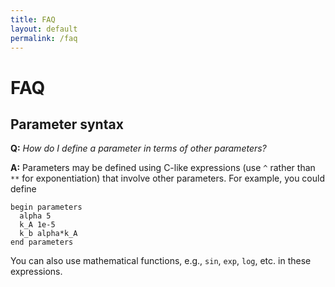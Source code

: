 ```yaml
---
title: FAQ
layout: default
permalink: /faq
---
```


# FAQ

## Parameter syntax

**Q:** *How do I define a parameter in terms of other parameters?*

**A:** Parameters may be defined using C-like expressions (use `^` rather than `**` for exponentiation) that involve other parameters. For example, you could define 
```
begin parameters
  alpha 5
  k_A 1e-5
  k_b alpha*k_A
end parameters
```
You can also use mathematical functions, e.g., `sin`, `exp`, `log`, etc. in these expressions. 
<!-- TODO: Reference to full list of supported functions -->


